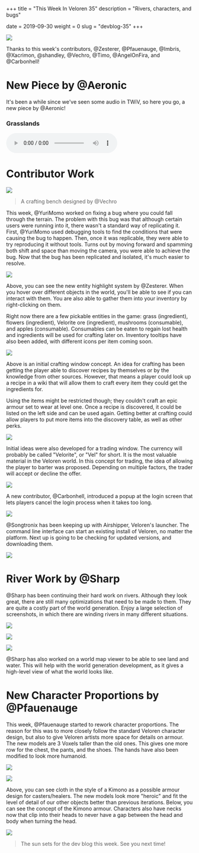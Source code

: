 +++
title = "This Week In Veloren 35"
description = "Rivers, characters, and bugs"

date = 2019-09-30
weight = 0
slug = "devblog-35"
+++

![](https://media.discordapp.net/attachments/523568428905398283/627477819764506624/unknown.png?width=1210&height=667)

Thanks to this week's contributors, @Zesterer, @Pfauenauge, @Imbris, @Xacrimon, @shandley, @Vechro, @Timo, @AngelOnFira, and @Carbonhell!

# New Piece by @Aeronic

It's been a while since we've seen some audio in TWiV, so here you go, a new piece by @Aeronic!

### Grasslands
<audio controls>
  <source src="https://cdn.discordapp.com/attachments/597826574095613962/627177941851439114/grasslands.ogg" type="audio/ogg">
Your browser does not support the audio element.
</audio>

# Contributor Work

![](https://cdn.discordapp.com/attachments/597826574095613962/627854166789718026/unknown.png)

> A crafting bench designed by @Vechro

This week, @YuriMomo worked on fixing a bug where you could fall through the terrain. The problem with this bug was that although certain users were running into it, there wasn't a standard way of replicating it. First, @YuriMomo used debugging tools to find the conditions that were causing the bug to happen. Then, once it was replicable, they were able to try reproducing it without tools. 
Turns out by moving forward and spamming both shift and space than moving the camera, you were able to achieve the bug. Now that the bug has been replicated and isolated, it's much easier to resolve.

![](https://cdn.discordapp.com/attachments/597826574095613962/627852816794517525/unknown.png)

Above, you can see the new entity highlight system by @Zesterer. When you hover over different objects in the world, you'll be able to see if you can interact with them. You are also able to gather them into your inventory by right-clicking on them.

Right now there are a few pickable entities in the game: grass (ingredient), flowers (ingredient), Velorite ore (ingredient), mushrooms (consumable), and apples (consumable). Consumables can be eaten to regain lost health and ingredients will be used for crafting later on. Inventory tooltips have also been added, with different icons per item coming soon.

![](https://cdn.discordapp.com/attachments/597826574095613962/627854784455770122/unknown.png)

Above is an initial crafting window concept. An idea for crafting has been getting the player able to discover recipes by themselves or by the knowledge from other sources. However, that means a player could look up a recipe in a wiki that will allow them to craft every item they could get the ingredients for.

Using the items might be restricted though; they couldn't craft an epic armour set to wear at level one. Once a recipe is discovered, it could be listed on the left side and can be used again. Getting better at crafting could allow players to put more items into the discovery table, as well as other perks.

![](https://cdn.discordapp.com/attachments/597826574095613962/627855206742491166/unknown.png)

Initial ideas were also developed for a trading window. The currency will probably be called "Velorite", or "Vel" for short. It is the most valuable material in the Veloren world. In this concept for trading, the idea of allowing the player to barter was proposed. Depending on multiple factors, the trader will accept or decline the offer.

![](https://cdn.discordapp.com/attachments/597826574095613962/627856450093318184/unknown.png)

A new contributor, @Carbonhell, introduced a popup at the login screen that lets players cancel the login process when it takes too long.

![](https://media.discordapp.net/attachments/523568428905398283/627883210671521822/Screen_Shot_2019-09-29_at_5.01.27_PM.png?width=1197&height=997)

@Songtronix has been keeping up with Airshipper, Veloren's launcher. The command line interface can start an existing install of Veloren, no matter the platform. Next up is going to be checking for updated versions, and downloading them.

![](https://cdn.discordapp.com/attachments/597826574095613962/627881886504714261/unknown.png)

# River Work by @Sharp

@Sharp has been continuing their hard work on rivers. Although they look great, there are still many optimizations that need to be made to them. They are quite a costly part of the world generation. Enjoy a large selection of screenshots, in which there are winding rivers in many different situations.

![](https://cdn.discordapp.com/attachments/597826574095613962/627857344654475284/screenshot_1569762215841.png)

![](https://cdn.discordapp.com/attachments/597826574095613962/627857346927919104/screenshot_1569738210927.png)

![](https://cdn.discordapp.com/attachments/597826574095613962/627857731629350932/screenshot_1569738184760.png)

@Sharp has also worked on a world map viewer to be able to see land and water. This will help with the world generation development, as it gives a high-level view of what the world looks like.

# New Character Proportions by @Pfauenauge

This week, @Pfauenauge started to rework character proportions. The reason for this was to more closely follow the standard Veloren character design, but also to give Veloren artists more space for details on armour. The new models are 3 Voxels taller than the old ones. This gives one more row for the chest, the pants, and the shoes. The hands have also been modified to look more humanoid.

![](https://cdn.discordapp.com/attachments/597826574095613962/627849141925445672/screenshot_1569718320997.png)

![](https://cdn.discordapp.com/attachments/597826574095613962/627849269499527209/screenshot_1569717935175.png)

Above, you can see cloth in the style of a Kimono as a possible armour design for casters/healers. The new models look more "heroic" and fit the level of detail of our other objects better than previous iterations. Below, you can see the concept of the Kimono armour. Characters also have necks now that clip into their heads to never have a gap between the head and body when turning the head.

![](https://cdn.discordapp.com/attachments/523568428905398283/627483585343127552/unknown.png)

> The sun sets for the dev blog this week. See you next time!